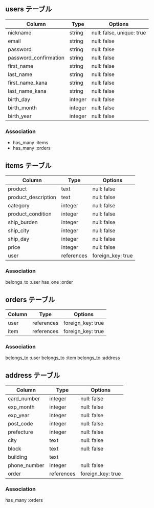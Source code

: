 ## users テーブル

| Column                 |Type     |Options      |
|------------------------|---------|-------------|
| nickname               | string  | null: false, unique: true |
| email                  | string  | null: false               |
| password               | string  | null: false               |
| password_confirmation  | string  | null: false               |
| first_name             | string  | null: false               |
| last_name              | string  | null: false               |
| first_name_kana        | string  | null: false               |
| last_name_kana         | string  | null: false               |
| birth_day              | integer | null: false               |
| birth_month            | integer | null: false               |
| birth_year             | integer | null: false               |


### Association
- has_many :items
- has_many :orders

## items テーブル

| Column               |Type        |Options            |
|----------------------|------------|-------------------|
| product              | text       | null: false       |
| product_description  | text       | null: false       |
| category             | integer    | null: false       |
| product_condition    | integer    | null: false       |
| ship_burden          | integer    | null: false       |
| ship_city            | integer    | null: false       |
| ship_day             | integer    | null: false       |
| price                | integer    | null: false       |
| user                 | references | foreign_key: true |


### Association
belongs_to :user
has_one    :order

## orders テーブル

| Column  |Type        |Options            |
|---------|------------|-------------------|
| user    | references | foreign_key: true |
| item    | references | foreign_key: true |


### Association
belongs_to :user
belongs_to :item
belongs_to :address

## address テーブル

| Column          |Type        |Options             |
|-----------------|------------|--------------------|
| card_number     | integer    | null: false        |
| exp_month       | integer    | null: false        |
| exp_year        | integer    | null: false        |
| post_code       | integer    | null: false        |
| prefecture      | integer    | null: false        |
| city            | text       | null: false        |
| block           | text       | null: false        |
| building        | text       |                    |
| phone_number    | integer    | null: false        |
| order           | references | foreign_key: true  |

### Association
has_many :orders